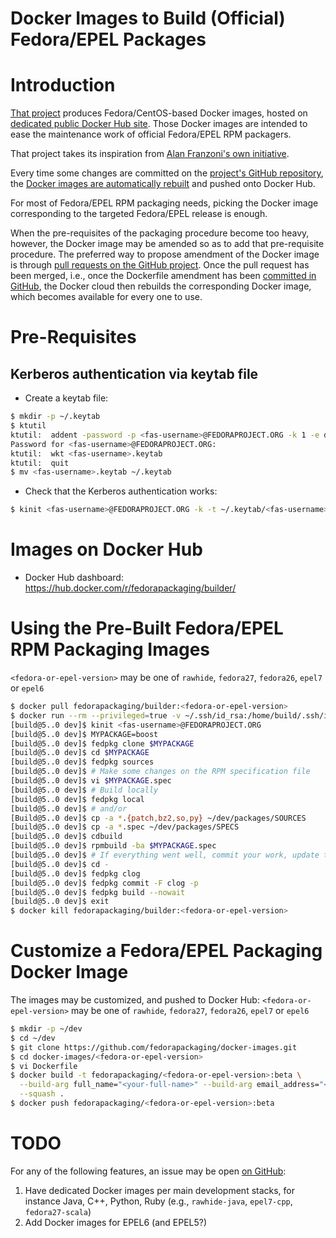 Docker Images to Build (Official) Fedora/EPEL Packages
======================================================

# Introduction
[That project](https://github.com/fedorapackaging/docker-images)
produces Fedora/CentOS-based Docker images, hosted on [dedicated
public Docker Hub site](https://hub.docker.com/r/fedorapackaging/builder/).
Those Docker images are intended to ease the maintenance work of official
Fedora/EPEL RPM packagers.

That project takes its inspiration from [Alan Franzoni's own
initiative](http://github.com/alanfranz/docker-rpm-builder).

Every time some changes are committed on the [project's GitHub
repository](https://github.com/fedorapackaging/docker-images),
the [Docker images are automatically
rebuilt](https://hub.docker.com/r/fedorapackaging/builder/builds/)
and pushed onto Docker Hub.

For most of Fedora/EPEL RPM packaging needs, picking the Docker image
corresponding to the targeted Fedora/EPEL release is enough.

When the pre-requisites of the packaging procedure become too heavy, however,
the Docker image may be amended so as to add that pre-requisite procedure.
The preferred way to propose amendment of the Docker image is through
[pull requests on the GitHub
project](https://github.com/fedorapackaging/docker-images/pulls).
Once the pull request has been merged, i.e., once the Dockerfile amendment
has been [committed in
GitHub](https://github.com/fedorapackaging/docker-images/commits/master),
the Docker cloud then rebuilds the corresponding Docker image, which becomes
available for every one to use. 

# Pre-Requisites
## Kerberos authentication via keytab file
* Create a keytab file:
```bash
$ mkdir -p ~/.keytab
$ ktutil 
ktutil:  addent -password -p <fas-username>@FEDORAPROJECT.ORG -k 1 -e des-cbc-md5
Password for <fas-username>@FEDORAPROJECT.ORG: 
ktutil:  wkt <fas-username>.keytab
ktutil:  quit
$ mv <fas-username>.keytab ~/.keytab
```
* Check that the Kerberos authentication works:
```bash
$ kinit <fas-username>@FEDORAPROJECT.ORG -k -t ~/.keytab/<fas-username>.keytab 
```

# Images on Docker Hub
* Docker Hub dashboard: https://hub.docker.com/r/fedorapackaging/builder/

# Using the Pre-Built Fedora/EPEL RPM Packaging Images
``<fedora-or-epel-version>`` may be one of ``rawhide``, ``fedora27``,
``fedora26``, ``epel7`` or ``epel6``
```bash
$ docker pull fedorapackaging/builder:<fedora-or-epel-version>
$ docker run --rm --privileged=true -v ~/.ssh/id_rsa:/home/build/.ssh/id_rsa -v ~/.ssh/id_rsa.pub:/home/build/.ssh/id_rsa.pub -it fedorapackaging/builder:<fedora-or-epel-version>
[build@5..0 dev]$ kinit <fas-username>@FEDORAPROJECT.ORG
[build@5..0 dev]$ MYPACKAGE=boost
[build@5..0 dev]$ fedpkg clone $MYPACKAGE
[build@5..0 dev]$ cd $MYPACKAGE
[build@5..0 dev]$ fedpkg sources
[build@5..0 dev]$ # Make some changes on the RPM specification file
[build@5..0 dev]$ vi $MYPACKAGE.spec
[build@5..0 dev]$ # Build locally
[build@5..0 dev]$ fedpkg local
[build@5..0 dev]$ # and/or
[Build@5..0 dev]$ cp -a *.{patch,bz2,so,py} ~/dev/packages/SOURCES
[build@5..0 dev]$ cp -a *.spec ~/dev/packages/SPECS
[build@5..0 dev]$ cdbuild
[build@5..0 dev]$ rpmbuild -ba $MYPACKAGE.spec
[build@5..0 dev]$ # If everything went well, commit your work, update the Fedora repository and build with Koji
[build@5..0 dev]$ cd -
[build@5..0 dev]$ fedpkg clog
[build@5..0 dev]$ fedpkg commit -F clog -p
[build@5..0 dev]$ fedpkg build --nowait
[build@5..0 dev]$ exit
$ docker kill fedorapackaging/builder:<fedora-or-epel-version>
```

# Customize a Fedora/EPEL Packaging Docker Image
The images may be customized, and pushed to Docker Hub:
``<fedora-or-epel-version>`` may be one of ``rawhide``, ``fedora27``,
``fedora26``, ``epel7`` or ``epel6``
```bash
$ mkdir -p ~/dev
$ cd ~/dev
$ git clone https://github.com/fedorapackaging/docker-images.git
$ cd docker-images/<fedora-or-epel-version>
$ vi Dockerfile
$ docker build -t fedorapackaging/<fedora-or-epel-version>:beta \
  --build-arg full_name="<your-full-name>" --build-arg email_address="<your-email-address>" \
  --squash .
$ docker push fedorapackaging/<fedora-or-epel-version>:beta
```

# TODO
For any of the following features, an issue may be open [on GitHub](https://github.com/fedorapackaging/docker-images/issues):
1. Have dedicated Docker images per main development stacks, for instance Java, C++, Python, Ruby
(e.g., ``rawhide-java``, ``epel7-cpp``, ``fedora27-scala``)
2. Add Docker images for EPEL6 (and EPEL5?)
 


